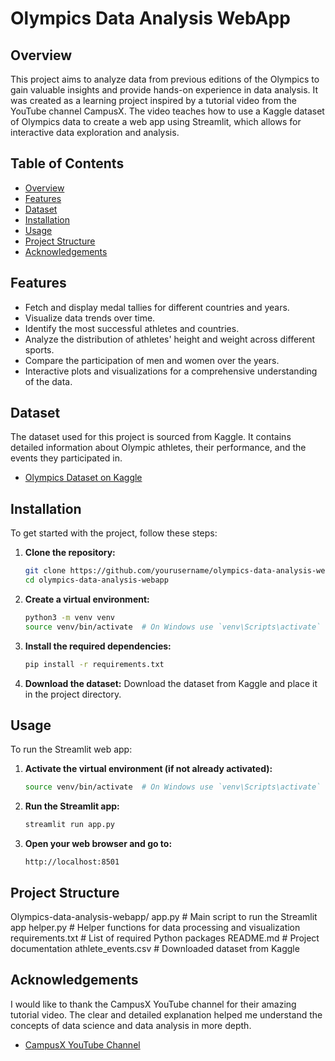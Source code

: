 # Olympics Data Analysis WebApp

## Overview
This project aims to analyze data from previous editions of the Olympics to gain valuable insights and provide hands-on experience in data analysis. It was created as a learning project inspired by a tutorial video from the YouTube channel CampusX. The video teaches how to use a Kaggle dataset of Olympics data to create a web app using Streamlit, which allows for interactive data exploration and analysis.

## Table of Contents
- [Overview](#overview)
- [Features](#features)
- [Dataset](#dataset)
- [Installation](#installation)
- [Usage](#usage)
- [Project Structure](#project-structure)
- [Acknowledgements](#acknowledgements)

## Features
- Fetch and display medal tallies for different countries and years.
- Visualize data trends over time.
- Identify the most successful athletes and countries.
- Analyze the distribution of athletes' height and weight across different sports.
- Compare the participation of men and women over the years.
- Interactive plots and visualizations for a comprehensive understanding of the data.

## Dataset
The dataset used for this project is sourced from Kaggle. It contains detailed information about Olympic athletes, their performance, and the events they participated in.

- [Olympics Dataset on Kaggle](https://www.kaggle.com/heesoo37/120-years-of-olympic-history-athletes-and-results)

## Installation
To get started with the project, follow these steps:

1. **Clone the repository:**
    ```sh
    git clone https://github.com/yourusername/olympics-data-analysis-webapp.git
    cd olympics-data-analysis-webapp
    ```

2. **Create a virtual environment:**
    ```sh
    python3 -m venv venv
    source venv/bin/activate  # On Windows use `venv\Scripts\activate`
    ```

3. **Install the required dependencies:**
    ```sh
    pip install -r requirements.txt
    ```

4. **Download the dataset:**
    Download the dataset from Kaggle and place it in the project directory.

## Usage
To run the Streamlit web app:

1. **Activate the virtual environment (if not already activated):**
    ```sh
    source venv/bin/activate  # On Windows use `venv\Scripts\activate`
    ```

2. **Run the Streamlit app:**
    ```sh
    streamlit run app.py
    ```

3. **Open your web browser and go to:**
    ```
    http://localhost:8501
    ```

## Project Structure
Olympics-data-analysis-webapp/
app.py # Main script to run the Streamlit app
helper.py # Helper functions for data processing and visualization
requirements.txt # List of required Python packages
README.md # Project documentation
athlete_events.csv # Downloaded dataset from Kaggle 


## Acknowledgements
I would like to thank the CampusX YouTube channel for their amazing tutorial video. The clear and detailed explanation helped me understand the concepts of data science and data analysis in more depth.

- [CampusX YouTube Channel](https://www.youtube.com/channel/UC9Qpi6jke6lTtQ6SIdrDApA)

